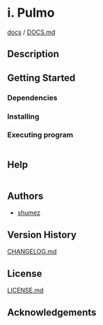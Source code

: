 <!--
Filename: 	README.md
Project: 	/Users/shume/Developer/mnemosyne/docs/MMB/docs/i_Pulmo
Author: 	shumez <https://github.com/shumez>
Created: 	2019-04-24 16:56:4
Modified: 	2019-04-24 16:59:11
-----
Copyright (c) 2019 shumez
-->

# i. Pulmo

<!-- [![cover](img/)][img] -->


[docs] / [DOCS.md]


## Description


## Getting Started



### Dependencies



### Installing



### Executing program

```
```

## Help

```
```

## Authors

* [shumez]

## Version History

[CHANGELOG.md]

## License

[LICENSE.md]


## Acknowledgements


<!-- ------------------------------- -->
[shumez]: shumez
[img]: img/
[DOCS.md]: docs/DOCS.md
[docs]: docs/
[CHANGELOG.md]: CHANGELOG.md
[LICENSE.md]: LICENSE.md
